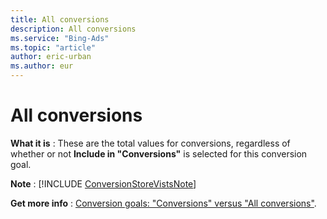 ```yaml
---
title: All conversions
description: All conversions
ms.service: "Bing-Ads"
ms.topic: "article"
author: eric-urban
ms.author: eur
---
```


# All conversions

**What it is** : These are the total values for conversions, regardless of whether or not **Include in "Conversions"** is selected for this conversion goal.

**Note** : [!INCLUDE [ConversionStoreVistsNote](../includes/ConversionStoreVistsNote.md)]

**Get more info** : [Conversion goals: "Conversions" versus "All conversions"](../hlp_BA_CONC_ConvsVsAllConvs.md).


